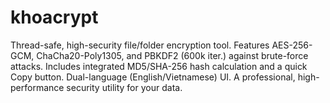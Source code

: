 # khoacrypt
Thread-safe, high-security file/folder encryption tool. Features AES-256-GCM, ChaCha20-Poly1305, and PBKDF2 (600k iter.) against brute-force attacks. Includes integrated MD5/SHA-256 hash calculation and a quick Copy button. Dual-language (English/Vietnamese) UI. A professional, high-performance security utility for your data.
